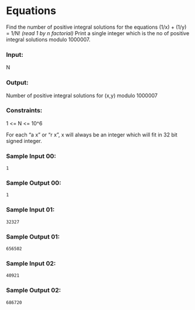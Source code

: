 Equations
=========

Find the number of positive integral solutions for the equations (1/x) + (1/y) = 1/N! *(read 1 by n factorial)* Print a single integer which is the no of positive integral solutions modulo 1000007.

### Input:

N

### Output:

Number of positive integral solutions for (x,y) modulo 1000007

### Constraints:

1 <= N <= 10^6

For each “a x” or “r x”, x will always be an integer which will fit in 32 bit signed integer.

### Sample Input 00:

    1

### Sample Output 00:

    1

### Sample Input 01:

    32327

### Sample Output 01:

    656502

### Sample Input 02:

    40921

### Sample Output 02:

    686720
